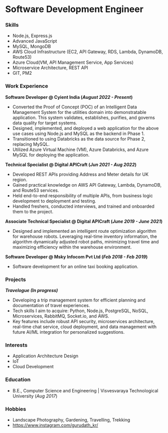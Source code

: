 # Software Development Engineer

### Skills
        
- Node.js, Express.js
- Advanced JavaScript
- MySQL, MongoDB
- AWS Cloud Infrastructure (EC2, API Gateway, RDS, Lambda, DynamoDB, Route53)
- Azure Cloud(VM, API Management Service, App Services)
- Microservice Architecture, REST API
- GIT, PM2
        
### Work Experience
**Software Developer @ Cyient India (_August 2022 - Present_)**
- Converted the Proof of Concept (POC) of an Intelligent Data Management System for the utilities domain into demonstratable application. This system validates, establishes, purifies, and governs data quality for target systems.
- Designed, implemented, and deployed a web application for the above use cases using Node.js and MySQL as the backend in Phase 1.
- Transitioned to using Databricks as the data source for Phase 2, replacing MySQL.
- Utilized Azure Virtual Machine (VM), Azure Databricks, and Azure MySQL for deploying the application.

**Technical Specialist @ Digital APICraft (_Jun 2021 - Aug 2022_)**
- Developed REST APIs providing Address and Meter details for UK region.
- Gained practical knowledge on AWS API Gateway, Lambda, DynamoDB, and Route53 services.
- Held end-to-end responsibility of multiple APIs, from business logic development to deployment and testing.
- Handled freshers, conducted interviews, and trained and onboarded them to the project.

**Associate Technical Specialist @ Digital APICraft (_June 2019 - June 2021_)**
- Designed and implemented an intelligent route optimization algorithm for warehouse robots. Leveraging real-time inventory information, the algorithm dynamically adjusted robot paths, minimizing travel time and maximizing efficiency within the warehouse environment.

**Software Developer @ Msky Infocom Pvt Ltd (_Feb 2018 - Feb 2019_)**
- Software development for an online taxi booking application.

### Projects 
**_Travelogue (In progress)_** 
- Developing a trip management system for efficient planning and documentation of travel experiences. 
- Tech skills I aim to acquire: Python, Node.js, PostgreSQL, NoSQL, Microservices, RabbitMQ, Socket.io, and AWS. 
- Key features include robust API security, microservices architecture, real-time chat service, cloud deployment, and data management with future AI/ML integration for personalized suggestions.

### Interests
- Application Architecture Design
- IoT
- Cloud Development 

### Education
- B.E., Computer Science and Engineering | Visvesvaraya Technological University (_Aug 2017_)

### Hobbies
- Landscape Photography, Gardening, Travelling, Trekking
- https://www.instagram.com/gurudath_kr/